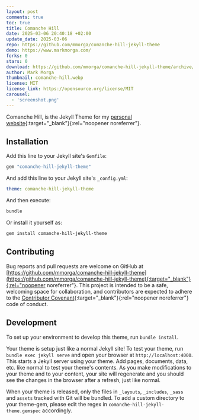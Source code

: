 ```yaml
---
layout: post
comments: true
toc: true
title: Comanche Hill
date: 2025-03-06 20:40:18 +02:00
update_date: 2025-03-06
repo: https://github.com/mmorga/comanche-hill-jekyll-theme
demo: https://www.markmorga.com/
forks: 0
stars: 0
download: https://github.com/mmorga/comanche-hill-jekyll-theme/archive/refs/heads/master.zip
author: Mark Morga
thumbnail: comanche-hill.webp
license: MIT
license_link: https://opensource.org/license/MIT
carousel:
  - 'screenshot.png'
---
```


Comanche Hill, is the Jekyll Theme for my [personal website](http://markmorga.com){:target="_blank"}{:rel="noopener noreferrer"}.

## Installation

Add this line to your Jekyll site's `Gemfile`:

```ruby
gem "comanche-hill-jekyll-theme"
```

And add this line to your Jekyll site's `_config.yml`:

```yaml
theme: comanche-hill-jekyll-theme
```

And then execute:

```bash
bundle
```

Or install it yourself as:

```bash
gem install comanche-hill-jekyll-theme
```

## Contributing

Bug reports and pull requests are welcome on GitHub at [https://github.com/mmorga/comanche-hill-jekyll-theme](https://github.com/mmorga/comanche-hill-jekyll-theme){:target="_blank"}{:rel="noopener noreferrer"}. This project is intended to be a safe, welcoming space for collaboration, and contributors are expected to adhere to the [Contributor Covenant](http://contributor-covenant.org){:target="_blank"}{:rel="noopener noreferrer"} code of conduct.

## Development

To set up your environment to develop this theme, run `bundle install`.

Your theme is setup just like a normal Jekyll site! To test your theme, run `bundle exec jekyll serve` and open your browser at `http://localhost:4000`. This starts a Jekyll server using your theme. Add pages, documents, data, etc. like normal to test your theme's contents. As you make modifications to your theme and to your content, your site will regenerate and you should see the changes in the browser after a refresh, just like normal.

When your theme is released, only the files in `_layouts`, `_includes`, `_sass` and `assets` tracked with Git will be bundled.
To add a custom directory to your theme-gem, please edit the regex in `comanche-hill-jekyll-theme.gemspec` accordingly.
